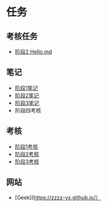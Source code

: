 # 任务
## 考核任务
* [阶段2 Hello.md](https://githubfast.com/Zzzz-yx/Tasks/blob/4e194bd7c322bb34fb2fed6416c7328f6f1e98b2/Hello.md)
## 笔记
* [阶段1笔记](https://githubfast.com/Zzzz-yx/Tasks/blob/b183977738d6f69562049b114407a841b363de2b/%E9%98%B6%E6%AE%B51%E7%AC%94%E8%AE%B0.md)
* [阶段2笔记](https://githubfast.com/Zzzz-yx/Tasks/blob/ad2aad131c15f4fe3ee8b50b4789d53e91707ad1/%E9%98%B6%E6%AE%B52%E7%AC%94%E8%AE%B0.md)
* [阶段3笔记](https://githubfast.com/Zzzz-yx/Tasks/blob/5b48ac080aa41a75925e5f778da91e6a1aabacaa/%E9%98%B6%E6%AE%B5%E4%B8%89%E8%80%83%E6%A0%B8/%E9%98%B6%E6%AE%B5%E4%B8%89%E7%AC%94%E8%AE%B0.md)
* 阶段四考核
## 考核
* [阶段1考核](https://githubfast.com/Zzzz-yx/Tasks/tree/62ae47fb4e113ebe74d94324e15a75d92ef9ff25/%E9%98%B6%E6%AE%B51%E8%80%83%E6%A0%B8)
* [阶段2考核](https://githubfast.com/Zzzz-yx/Tasks/tree/74f2d1e9cb38c8699c6b09e53ddef76095457639/%E9%98%B6%E6%AE%B52%E8%80%83%E6%A0%B8)
* [阶段3考核](https://githubfast.com/Zzzz-yx/Tasks/tree/953f6be06e4f59fd02460e2c1b3bfee57805e937/%E9%98%B6%E6%AE%B5%E4%B8%89%E8%80%83%E6%A0%B8)
## 网站
* [Geek](https://zzzz-yx.github.io/）
